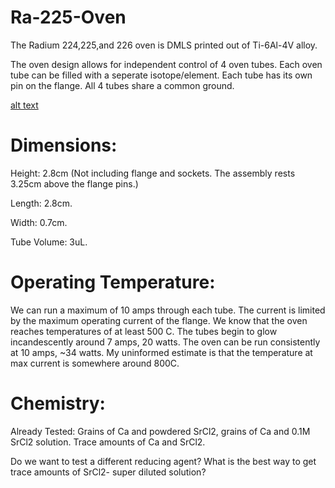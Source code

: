 # Ra-225-Oven

The Radium 224,225,and 226 oven is DMLS printed out of Ti-6Al-4V alloy.

The oven design allows for independent control of 4 oven tubes. Each oven tube can be filled with a seperate isotope/element. Each tube has its own pin on the flange. All 4 tubes share a common ground. 

[alt text](https://github.com/Jayich-Lab/Ra-225-Oven/blob/main/Image%20from%20iOS%20(1).jpg)

# Dimensions:
  Height: 2.8cm (Not including flange and sockets. The assembly rests 3.25cm above the flange pins.)
  
  Length: 2.8cm.
  
  Width: 0.7cm.
  
  Tube Volume: 3uL.
  

# Operating Temperature:
We can run a maximum of 10 amps through each tube. The current is limited by the maximum operating current of the flange. We know that the oven reaches temperatures of at least 500 C. The tubes begin to glow incandescently around 7 amps, 20 watts. The oven can be run consistently at 10 amps, ~34 watts. My uninformed estimate is that the temperature at max current is somewhere around 800C.

# Chemistry:
Already Tested: Grains of Ca and powdered SrCl2, grains of Ca and 0.1M SrCl2 solution. Trace amounts of Ca and SrCl2. 



Do we want to test a different reducing agent? What is the best way to get trace amounts of SrCl2- super diluted solution?




